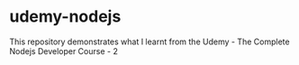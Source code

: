 # udemy-nodejs
This repository demonstrates what I learnt from the Udemy - The Complete Nodejs Developer Course - 2
